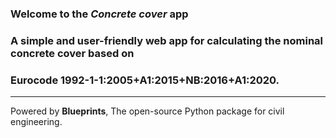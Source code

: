 ### Welcome to the *Concrete cover* app

### A simple and user-friendly web app for calculating the nominal concrete cover based on
### Eurocode 1992-1-1:2005+A1:2015+NB:2016+A1:2020.
---
Powered by **Blueprints**, The open-source Python package for civil engineering.
